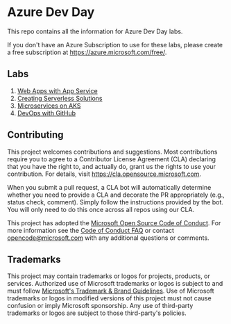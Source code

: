 # Azure Dev Day

This repo contains all the information for Azure Dev Day labs.

If you don't have an Azure Subscription to use for these labs, please create a free subscription at https://azure.microsoft.com/free/.

## Labs
1. [Web Apps with App Service](app-service)
1. [Creating Serverless Solutions](https://github.com/garyciampa/azure-dev-day-serverless)
1. [Microservices on AKS](https://github.com/RandyPatterson/azuredev-aks)
1. [DevOps with GitHub](https://github.com/jimblizzard/azure-dev-day-github-devops-lab)

## Contributing

This project welcomes contributions and suggestions.  Most contributions require you to agree to a
Contributor License Agreement (CLA) declaring that you have the right to, and actually do, grant us
the rights to use your contribution. For details, visit https://cla.opensource.microsoft.com.

When you submit a pull request, a CLA bot will automatically determine whether you need to provide
a CLA and decorate the PR appropriately (e.g., status check, comment). Simply follow the instructions
provided by the bot. You will only need to do this once across all repos using our CLA.

This project has adopted the [Microsoft Open Source Code of Conduct](https://opensource.microsoft.com/codeofconduct/).
For more information see the [Code of Conduct FAQ](https://opensource.microsoft.com/codeofconduct/faq/) or
contact [opencode@microsoft.com](mailto:opencode@microsoft.com) with any additional questions or comments.

## Trademarks

This project may contain trademarks or logos for projects, products, or services. Authorized use of Microsoft 
trademarks or logos is subject to and must follow 
[Microsoft's Trademark & Brand Guidelines](https://www.microsoft.com/en-us/legal/intellectualproperty/trademarks/usage/general).
Use of Microsoft trademarks or logos in modified versions of this project must not cause confusion or imply Microsoft sponsorship.
Any use of third-party trademarks or logos are subject to those third-party's policies.

